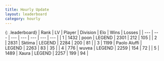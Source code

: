 ```yaml
---
title: Hourly Update
layout: leaderboard
category: hourly
---
```


{: .leaderboard}
| Rank | LV | Player | Division | Elo | Wins | Losses |
| --- | --- | --- | --- | --- | --- | --- |
| <span data-change="0">1</span> | 1432 | <span title="ID: 540690">poon</span> | LEGEND | <span data-change="0">2301</span> | <span data-change="0">212</span> | <span data-change="0">105</span> |
| <span data-change="0">2</span> | 2831 | <span title="ID: 353063">Sktima</span> | LEGEND | <span data-change="0">2284</span> | <span data-change="0">200</span> | <span data-change="0">81</span> |
| <span data-change="0">3</span> | 1199 | <span title="ID: 512212">Paolo Aluffi</span> | LEGEND | <span data-change="0">2263</span> | <span data-change="0">83</span> | <span data-change="0">35</span> |
| <span data-change="0">4</span> | 776 | <span title="ID: 740957">wuvea</span> | LEGEND | <span data-change="0">2259</span> | <span data-change="0">154</span> | <span data-change="0">72</span> |
| <span data-change="0">5</span> | 1489 | <span title="ID: 200908">Xaura</span> | LEGEND | <span data-change="0">2257</span> | <span data-change="0">199</span> | <span data-change="0">94</span> |